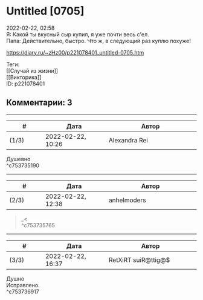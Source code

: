 Untitled [0705]
===============

  
2022-02-22, 02:58  
 Я: Какой ты вкусный сыр купил, я уже почти весь с'ел.   
 Папа: Действительно, быстро. Что ж, в следующий раз куплю похуже!   
  
<https://diary.ru/~zHz00/p221078401_untitled-0705.htm>  
  
Теги:  
[[Случай из жизни]]  
[[Викторика]]  
ID: p221078401  


Комментарии: 3
--------------

  


---



|         #         |              Дата              |                     Автор                     |           ID           |
| --- | --- | --- | --- |
| (1/3) | 2022-02-22, 10:26 | Alexandra Rei | c753735190 |

  
  Душевно    
 ^c753735190

---



|         #         |              Дата              |                     Автор                     |           ID           |
| --- | --- | --- | --- |
| (2/3) | 2022-02-22, 12:38 | anhelmoders | c753735765 |

  
 >\_<   
 ^c753735765

---



|         #         |              Дата              |                     Автор                     |           ID           |
| --- | --- | --- | --- |
| (3/3) | 2022-02-22, 16:37 | RetXiRT suiR@ttig@$ | c753736917 |

  
  Душно    
 Исправлено.   
 ^c753736917